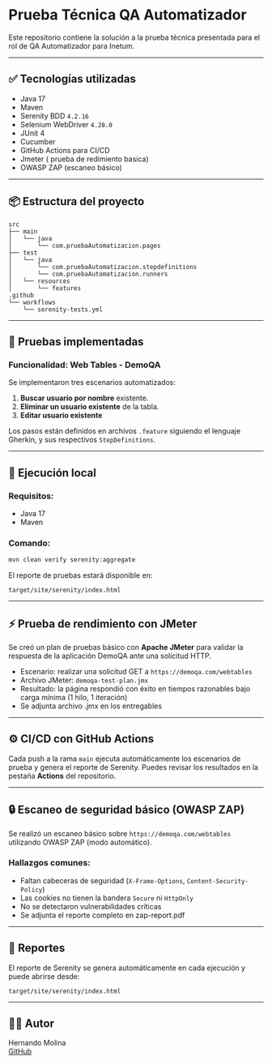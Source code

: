 # Prueba Técnica QA Automatizador

Este repositorio contiene la solución a la prueba técnica presentada para el rol de QA Automatizador para Inetum.

---

## ✅ Tecnologías utilizadas

- Java 17
- Maven
- Serenity BDD `4.2.16`
- Selenium WebDriver `4.28.0`
- JUnit 4
- Cucumber
- GitHub Actions para CI/CD
- Jmeter ( prueba de redimiento basica)
- OWASP ZAP (escaneo básico)

---

## 📦 Estructura del proyecto

```text
src
├── main
│   └── java
│       └── com.pruebaAutomatizacion.pages
├── test
│   └── java
│       └── com.pruebaAutomatizacion.stepdefinitions
│       └── com.pruebaAutomatizacion.runners
│   └── resources
│       └── features
.github
└── workflows
    └── serenity-tests.yml
```

---

## 🧪 Pruebas implementadas

### Funcionalidad: Web Tables - DemoQA

Se implementaron tres escenarios automatizados:

1. **Buscar usuario por nombre** existente.
2. **Eliminar un usuario existente** de la tabla.
3. **Editar usuario existente**

Los pasos están definidos en archivos `.feature` siguiendo el lenguaje Gherkin, y sus respectivos `StepDefinitions`.

---

## 🚀 Ejecución local

### Requisitos:
- Java 17
- Maven

### Comando:

```bash
mvn clean verify serenity:aggregate
```

El reporte de pruebas estará disponible en:

```
target/site/serenity/index.html
```

---
## ⚡ Prueba de rendimiento con JMeter

Se creó un plan de pruebas básico con **Apache JMeter** para validar la respuesta de la aplicación DemoQA ante una solicitud HTTP.

- Escenario: realizar una solicitud GET a `https://demoqa.com/webtables`
- Archivo JMeter: `demoqa-test-plan.jmx`
- Resultado: la página respondió con éxito en tiempos razonables bajo carga mínima (1 hilo, 1 iteración)
- Se adjunta archivo .jmx en los entregables

---
## ⚙️ CI/CD con GitHub Actions

Cada push a la rama `main` ejecuta automáticamente los escenarios de prueba y genera el reporte de Serenity. Puedes revisar los resultados en la pestaña **Actions** del repositorio.

---

## 🔒 Escaneo de seguridad básico (OWASP ZAP)

Se realizó un escaneo básico sobre `https://demoqa.com/webtables` utilizando OWASP ZAP (modo automático).

### Hallazgos comunes:

- Faltan cabeceras de seguridad (`X-Frame-Options`, `Content-Security-Policy`)
- Las cookies no tienen la bandera `Secure` ni `HttpOnly`
- No se detectaron vulnerabilidades críticas
- Se adjunta el reporte completo en zap-report.pdf


---

## 📁 Reportes

El reporte de Serenity se genera automáticamente en cada ejecución y puede abrirse desde:

```
target/site/serenity/index.html
```

---

## 👨‍💻 Autor

Hernando Molina  
[GitHub](https://github.com/hernandomolina)
